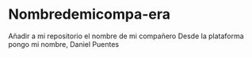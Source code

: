 # Nombredemicompa-era
Añadir a mi repositorio el nombre de mi compañero
Desde la plataforma pongo mi nombre, Daniel Puentes
